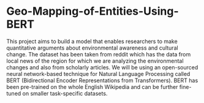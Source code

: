 # Geo-Mapping-of-Entities-Using-BERT
This project aims to build a model that enables researchers to make quantitative arguments about environmental awareness and cultural change. The dataset has been taken from reddit which has the data from local news of the region for which we are analyzing the environmental changes and also from scholarly articles. We will be using an open-sourced neural network-based technique for Natural Language Processing called BERT (Bidirectional Encoder Representations from Transformers). BERT has been pre-trained on the whole English Wikipedia and can be further fine-tuned on smaller task-specific datasets.
